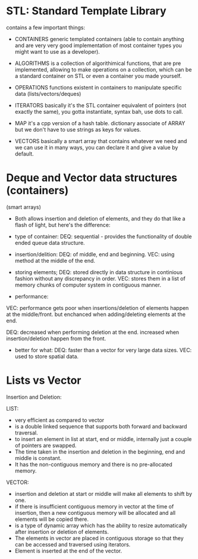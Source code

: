 

# STL: Standard Template Library
contains a few important things:

- CONTAINERS
generic templated containers (able to contain anything and are very very
good implementation of most container types you might want to use as a developer).

- ALGORITHMS 
is a collection of algorithimical functions, that are pre implemented, allowing to make operations 
on a collection, which can be a standard container on STL or even a container you made yourself.

- OPERATIONS 
functions existent in containers to manipulate specific data (lists/vectors/deques)

- ITERATORS 
basically it's the STL container equivalent of pointers (not exactly the same),
you gotta instantiate, syntax bah, use dots to call.

- MAP 
it's a cpp version of a hash table. dictionary associate of ARRAY 
but we don't have to use strings as keys for values.

- VECTORS 
basically a smart array that contains whatever we need and we can use it in many ways,
you can declare it and give a value by default.



# Deque and Vector data structures (containers)
(smart arrays)

- Both allows insertion and deletion of elements, and they do that like a flash of light, but here's the difference:

- type of container:
DEQ: sequential - provides the functionality of double ended queue data structure.


- insertion/delition: 
DEQ: of middle, end and beginning.
VEC: using method at the middle of the end.


- storing elements;
DEQ: stored directly in data structure in continious fashion without any discrepancy in order.
VEC: stores them in a list of memory chunks of computer system in contiguous manner.

- performance:

VEC: 
performance gets poor when insertions/deletion of elements happen at the middle/front.
but enchanced when adding/deleting elements at the end. 

DEQ: 
decreased when performing deletion at the end.
increased when insertion/deletion happen from the front.

- better for what:
DEQ: faster than a vector for very large data sizes.
VEC: used to store spatial data.



# Lists vs Vector 
Insertion and Deletion:

LIST: 
- very efficient as compared to vector
- is a double linked sequence that supports both forward and backward traversal. 
- to insert an element in list at start, end or middle, internally just a couple of pointers are swapped.
- The time taken in the insertion and deletion in the beginning, end and middle is constant. 
- It has the non-contiguous memory and there is no pre-allocated memory.

VECTOR: 
- insertion and deletion at start or middle will make all elements to shift by one. 
- if there is insufficient contiguous memory in vector at the time of insertion, 
then a new contiguous memory will be allocated and all elements will be copied there.
- is a type of dynamic array which has the ability to resize automatically after insertion or deletion of elements. 
- The elements in vector are placed in contiguous storage so that they can be accessed and traversed using iterators.
- Element is inserted at the end of the vector.
